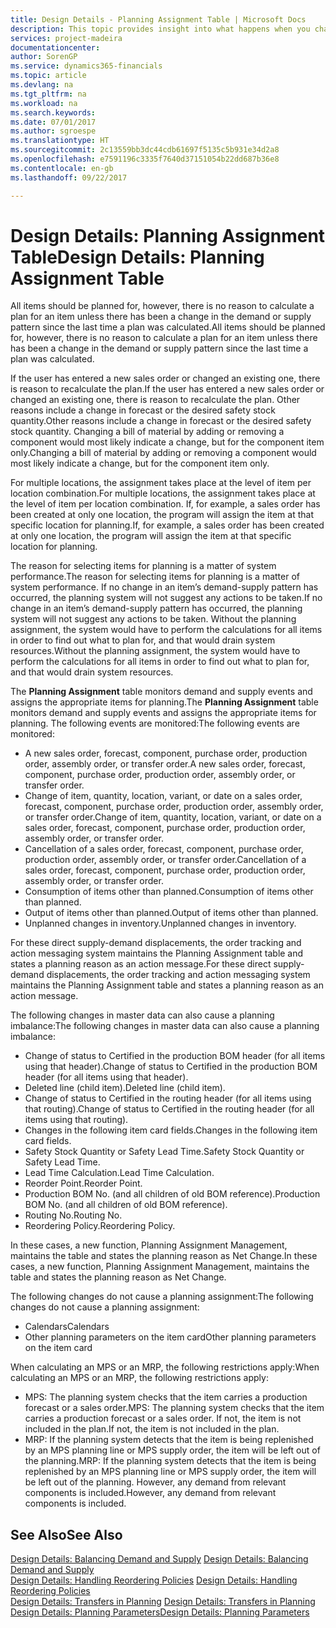 ```yaml
---
title: Design Details - Planning Assignment Table | Microsoft Docs
description: This topic provides insight into what happens when you change how you plan for an item.
services: project-madeira
documentationcenter: 
author: SorenGP
ms.service: dynamics365-financials
ms.topic: article
ms.devlang: na
ms.tgt_pltfrm: na
ms.workload: na
ms.search.keywords: 
ms.date: 07/01/2017
ms.author: sgroespe
ms.translationtype: HT
ms.sourcegitcommit: 2c13559bb3dc44cdb61697f5135c5b931e34d2a8
ms.openlocfilehash: e7591196c3335f7640d37151054b22dd687b36e8
ms.contentlocale: en-gb
ms.lasthandoff: 09/22/2017

---
```

# <a name="design-details-planning-assignment-table"></a><span data-ttu-id="b2ee4-103">Design Details: Planning Assignment Table</span><span class="sxs-lookup"><span data-stu-id="b2ee4-103">Design Details: Planning Assignment Table</span></span>
<span data-ttu-id="b2ee4-104">All items should be planned for, however, there is no reason to calculate a plan for an item unless there has been a change in the demand or supply pattern since the last time a plan was calculated.</span><span class="sxs-lookup"><span data-stu-id="b2ee4-104">All items should be planned for, however, there is no reason to calculate a plan for an item unless there has been a change in the demand or supply pattern since the last time a plan was calculated.</span></span>  
  
<span data-ttu-id="b2ee4-105">If the user has entered a new sales order or changed an existing one, there is reason to recalculate the plan.</span><span class="sxs-lookup"><span data-stu-id="b2ee4-105">If the user has entered a new sales order or changed an existing one, there is reason to recalculate the plan.</span></span> <span data-ttu-id="b2ee4-106">Other reasons include a change in forecast or the desired safety stock quantity.</span><span class="sxs-lookup"><span data-stu-id="b2ee4-106">Other reasons include a change in forecast or the desired safety stock quantity.</span></span> <span data-ttu-id="b2ee4-107">Changing a bill of material by adding or removing a component would most likely indicate a change, but for the component item only.</span><span class="sxs-lookup"><span data-stu-id="b2ee4-107">Changing a bill of material by adding or removing a component would most likely indicate a change, but for the component item only.</span></span>  
  
<span data-ttu-id="b2ee4-108">For multiple locations, the assignment takes place at the level of item per location combination.</span><span class="sxs-lookup"><span data-stu-id="b2ee4-108">For multiple locations, the assignment takes place at the level of item per location combination.</span></span> <span data-ttu-id="b2ee4-109">If, for example, a sales order has been created at only one location, the program will assign the item at that specific location for planning.</span><span class="sxs-lookup"><span data-stu-id="b2ee4-109">If, for example, a sales order has been created at only one location, the program will assign the item at that specific location for planning.</span></span>  
  
<span data-ttu-id="b2ee4-110">The reason for selecting items for planning is a matter of system performance.</span><span class="sxs-lookup"><span data-stu-id="b2ee4-110">The reason for selecting items for planning is a matter of system performance.</span></span> <span data-ttu-id="b2ee4-111">If no change in an item’s demand-supply pattern has occurred, the planning system will not suggest any actions to be taken.</span><span class="sxs-lookup"><span data-stu-id="b2ee4-111">If no change in an item’s demand-supply pattern has occurred, the planning system will not suggest any actions to be taken.</span></span> <span data-ttu-id="b2ee4-112">Without the planning assignment, the system would have to perform the calculations for all items in order to find out what to plan for, and that would drain system resources.</span><span class="sxs-lookup"><span data-stu-id="b2ee4-112">Without the planning assignment, the system would have to perform the calculations for all items in order to find out what to plan for, and that would drain system resources.</span></span>  
  
<span data-ttu-id="b2ee4-113">The **Planning Assignment** table monitors demand and supply events and assigns the appropriate items for planning.</span><span class="sxs-lookup"><span data-stu-id="b2ee4-113">The **Planning Assignment** table monitors demand and supply events and assigns the appropriate items for planning.</span></span> <span data-ttu-id="b2ee4-114">The following events are monitored:</span><span class="sxs-lookup"><span data-stu-id="b2ee4-114">The following events are monitored:</span></span>  
  
* <span data-ttu-id="b2ee4-115">A new sales order, forecast, component, purchase order, production order, assembly order, or transfer order.</span><span class="sxs-lookup"><span data-stu-id="b2ee4-115">A new sales order, forecast, component, purchase order, production order, assembly order, or transfer order.</span></span>  
* <span data-ttu-id="b2ee4-116">Change of item, quantity, location, variant, or date on a sales order, forecast, component, purchase order, production order, assembly order, or transfer order.</span><span class="sxs-lookup"><span data-stu-id="b2ee4-116">Change of item, quantity, location, variant, or date on a sales order, forecast, component, purchase order, production order, assembly order, or transfer order.</span></span>  
* <span data-ttu-id="b2ee4-117">Cancellation of a sales order, forecast, component, purchase order, production order, assembly order, or transfer order.</span><span class="sxs-lookup"><span data-stu-id="b2ee4-117">Cancellation of a sales order, forecast, component, purchase order, production order, assembly order, or transfer order.</span></span>  
* <span data-ttu-id="b2ee4-118">Consumption of items other than planned.</span><span class="sxs-lookup"><span data-stu-id="b2ee4-118">Consumption of items other than planned.</span></span>  
* <span data-ttu-id="b2ee4-119">Output of items other than planned.</span><span class="sxs-lookup"><span data-stu-id="b2ee4-119">Output of items other than planned.</span></span>  
* <span data-ttu-id="b2ee4-120">Unplanned changes in inventory.</span><span class="sxs-lookup"><span data-stu-id="b2ee4-120">Unplanned changes in inventory.</span></span>  
  
<span data-ttu-id="b2ee4-121">For these direct supply-demand displacements, the order tracking and action messaging system maintains the Planning Assignment table and states a planning reason as an action message.</span><span class="sxs-lookup"><span data-stu-id="b2ee4-121">For these direct supply-demand displacements, the order tracking and action messaging system maintains the Planning Assignment table and states a planning reason as an action message.</span></span>  
  
<span data-ttu-id="b2ee4-122">The following changes in master data can also cause a planning imbalance:</span><span class="sxs-lookup"><span data-stu-id="b2ee4-122">The following changes in master data can also cause a planning imbalance:</span></span>  
  
* <span data-ttu-id="b2ee4-123">Change of status to Certified in the production BOM header (for all items using that header).</span><span class="sxs-lookup"><span data-stu-id="b2ee4-123">Change of status to Certified in the production BOM header (for all items using that header).</span></span>  
* <span data-ttu-id="b2ee4-124">Deleted line (child item).</span><span class="sxs-lookup"><span data-stu-id="b2ee4-124">Deleted line (child item).</span></span>  
* <span data-ttu-id="b2ee4-125">Change of status to Certified in the routing header (for all items using that routing).</span><span class="sxs-lookup"><span data-stu-id="b2ee4-125">Change of status to Certified in the routing header (for all items using that routing).</span></span>  
* <span data-ttu-id="b2ee4-126">Changes in the following item card fields.</span><span class="sxs-lookup"><span data-stu-id="b2ee4-126">Changes in the following item card fields.</span></span>  
* <span data-ttu-id="b2ee4-127">Safety Stock Quantity or Safety Lead Time.</span><span class="sxs-lookup"><span data-stu-id="b2ee4-127">Safety Stock Quantity or Safety Lead Time.</span></span>  
* <span data-ttu-id="b2ee4-128">Lead Time Calculation.</span><span class="sxs-lookup"><span data-stu-id="b2ee4-128">Lead Time Calculation.</span></span>  
* <span data-ttu-id="b2ee4-129">Reorder Point.</span><span class="sxs-lookup"><span data-stu-id="b2ee4-129">Reorder Point.</span></span>  
* <span data-ttu-id="b2ee4-130">Production BOM No. (and all children of old BOM reference).</span><span class="sxs-lookup"><span data-stu-id="b2ee4-130">Production BOM No. (and all children of old BOM reference).</span></span>  
* <span data-ttu-id="b2ee4-131">Routing No.</span><span class="sxs-lookup"><span data-stu-id="b2ee4-131">Routing No.</span></span>  
* <span data-ttu-id="b2ee4-132">Reordering Policy.</span><span class="sxs-lookup"><span data-stu-id="b2ee4-132">Reordering Policy.</span></span>  
  
<span data-ttu-id="b2ee4-133">In these cases, a new function, Planning Assignment Management, maintains the table and states the planning reason as Net Change.</span><span class="sxs-lookup"><span data-stu-id="b2ee4-133">In these cases, a new function, Planning Assignment Management, maintains the table and states the planning reason as Net Change.</span></span>  
  
<span data-ttu-id="b2ee4-134">The following changes do not cause a planning assignment:</span><span class="sxs-lookup"><span data-stu-id="b2ee4-134">The following changes do not cause a planning assignment:</span></span>  
  
* <span data-ttu-id="b2ee4-135">Calendars</span><span class="sxs-lookup"><span data-stu-id="b2ee4-135">Calendars</span></span>  
* <span data-ttu-id="b2ee4-136">Other planning parameters on the item card</span><span class="sxs-lookup"><span data-stu-id="b2ee4-136">Other planning parameters on the item card</span></span>  
  
<span data-ttu-id="b2ee4-137">When calculating an MPS or an MRP, the following restrictions apply:</span><span class="sxs-lookup"><span data-stu-id="b2ee4-137">When calculating an MPS or an MRP, the following restrictions apply:</span></span>  
  
* <span data-ttu-id="b2ee4-138">MPS: The planning system checks that the item carries a production forecast or a sales order.</span><span class="sxs-lookup"><span data-stu-id="b2ee4-138">MPS: The planning system checks that the item carries a production forecast or a sales order.</span></span> <span data-ttu-id="b2ee4-139">If not, the item is not included in the plan.</span><span class="sxs-lookup"><span data-stu-id="b2ee4-139">If not, the item is not included in the plan.</span></span>  
* <span data-ttu-id="b2ee4-140">MRP: If the planning system detects that the item is being replenished by an MPS planning line or MPS supply order, the item will be left out of the planning.</span><span class="sxs-lookup"><span data-stu-id="b2ee4-140">MRP: If the planning system detects that the item is being replenished by an MPS planning line or MPS supply order, the item will be left out of the planning.</span></span> <span data-ttu-id="b2ee4-141">However, any demand from relevant components is included.</span><span class="sxs-lookup"><span data-stu-id="b2ee4-141">However, any demand from relevant components is included.</span></span>  
  
## <a name="see-also"></a><span data-ttu-id="b2ee4-142">See Also</span><span class="sxs-lookup"><span data-stu-id="b2ee4-142">See Also</span></span>  
<span data-ttu-id="b2ee4-143">[Design Details: Balancing Demand and Supply](design-details-balancing-demand-and-supply.md) </span><span class="sxs-lookup"><span data-stu-id="b2ee4-143">[Design Details: Balancing Demand and Supply](design-details-balancing-demand-and-supply.md) </span></span>  
<span data-ttu-id="b2ee4-144">[Design Details: Handling Reordering Policies](design-details-handling-reordering-policies.md) </span><span class="sxs-lookup"><span data-stu-id="b2ee4-144">[Design Details: Handling Reordering Policies](design-details-handling-reordering-policies.md) </span></span>  
<span data-ttu-id="b2ee4-145">[Design Details: Transfers in Planning](design-details-transfers-in-planning.md) </span><span class="sxs-lookup"><span data-stu-id="b2ee4-145">[Design Details: Transfers in Planning](design-details-transfers-in-planning.md) </span></span>  
[<span data-ttu-id="b2ee4-146">Design Details: Planning Parameters</span><span class="sxs-lookup"><span data-stu-id="b2ee4-146">Design Details: Planning Parameters</span></span>](design-details-planning-parameters.md)  

